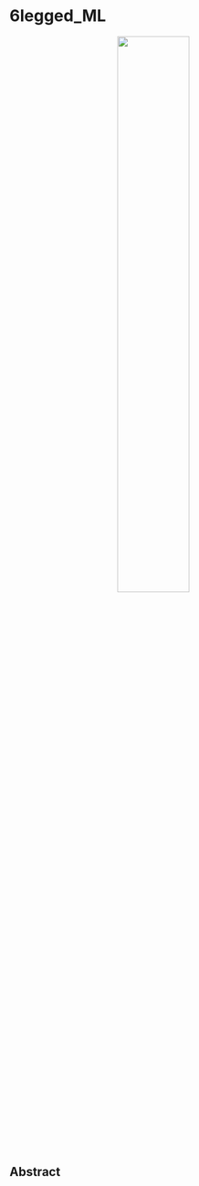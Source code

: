 # 6legged_ML

<p align="center"><img width="50%" src="https://user-images.githubusercontent.com/76245832/227861486-5e76bc1f-922e-4fa4-8ddb-1e74be894bc0.png"/>

## Abstract
